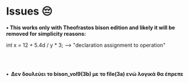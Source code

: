 # Issues 😔


<p><strong>&#x2022;&nbsp;This works only with Theofrastos bison edition and likely it will be removed for simplicity reasons:</strong></p>
int x = 12 + 5.4d / y * 3;    --> "declaration assignment to operation"

<br><br>

<p><strong>&#x2022;&nbsp; Δεν δουλεύει το bison_vol9(3b) με το file(3a) ενώ λογικά θα έπρεπε </strong></p>
